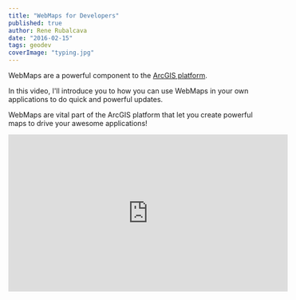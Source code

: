 ```yaml
---
title: "WebMaps for Developers"
published: true
author: Rene Rubalcava
date: "2016-02-15"
tags: geodev
coverImage: "typing.jpg"
---
```


WebMaps are a powerful component to the [ArcGIS platform](http://www.esri.com/software/arcgis/arcgisonline).

In this video, I'll introduce you to how you can use WebMaps in your own applications to do quick and powerful updates.

WebMaps are vital part of the ArcGIS platform that let you create powerful maps to drive your awesome applications!

<iframe width="560" height="315" src="https://www.youtube.com/embed/ifjlKOqcx50" frameborder="0" allowfullscreen></iframe>
